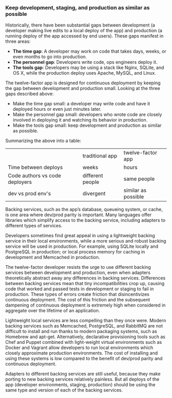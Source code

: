 ### Keep development, staging, and production as similar as possible
Historically, there have been substantial gaps between development (a developer making live edits to a local deploy of the app) and production (a running deploy of the app accessed by end users). These gaps manifest in three areas:
- **The time gap**: A developer may work on code that takes days, weeks, or even months to go into production.
- **The personnel gap**: Developers write code, ops engineers deploy it.
- **The tools gap**: Developers may be using a stack like Nginx, SQLite, and OS X, while the production deploy uses Apache, MySQL, and Linux.
  
The twelve-factor app is designed for continuous deployment by keeping the gap between development and production small. Looking at the three gaps described above:
- Make the time gap small: a developer may write code and have it deployed hours or even just minutes later.
- Make the personnel gap small: developers who wrote code are closely involved in deploying it and watching its behavior in production.
- Make the tools gap small: keep development and production as similar as possible.

Summarizing the above into a table:

<table>
	<tr>
		<td></td>
		<td>traditional app</td>
		<td>twelve-factor app</td>
	</tr>
	<tr>
		<td>Time between deploys</td>
		<td>weeks</td>
		<td>hours</td>
	</tr>
	<tr>
		<td>Code authors vs code deployers</td>
		<td>different people</td>
		<td>same people</td>
	</tr>
	<tr>
		<td>dev vs prod env's</td>
		<td>divergent</td>
		<td>similar as possible</td>
	</tr>
</table>

Backing services, such as the app’s database, queueing system, or cache, is one area where dev/prod parity is important. Many languages offer libraries which simplify access to the backing service, including adapters to different types of services.

Developers sometimes find great appeal in using a lightweight backing service in their local environments, while a more serious and robust backing service will be used in production. For example, using SQLite locally and PostgreSQL in production; or local process memory for caching in development and Memcached in production.

The twelve-factor developer resists the urge to use different backing services between development and production, even when adapters theoretically abstract away any differences in backing services. Differences between backing services mean that tiny incompatibilities crop up, causing code that worked and passed tests in development or staging to fail in production. These types of errors create friction that disincentivizes continuous deployment. The cost of this friction and the subsequent dampening of continuous deployment is extremely high when considered in aggregate over the lifetime of an application.

Lightweight local services are less compelling than they once were. Modern backing services such as Memcached, PostgreSQL, and RabbitMQ are not difficult to install and run thanks to modern packaging systems, such as Homebrew and apt-get. Alternatively, declarative provisioning tools such as Chef and Puppet combined with light-weight virtual environments such as Docker and Vagrant allow developers to run local environments which closely approximate production environments. The cost of installing and using these systems is low compared to the benefit of dev/prod parity and continuous deployment.

Adapters to different backing services are still useful, because they make porting to new backing services relatively painless. But all deploys of the app (developer environments, staging, production) should be using the same type and version of each of the backing services.